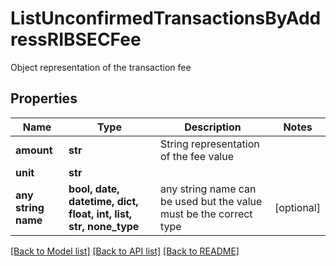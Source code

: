 # ListUnconfirmedTransactionsByAddressRIBSECFee

Object representation of the transaction fee

## Properties
Name | Type | Description | Notes
------------ | ------------- | ------------- | -------------
**amount** | **str** | String representation of the fee value | 
**unit** | **str** |  | 
**any string name** | **bool, date, datetime, dict, float, int, list, str, none_type** | any string name can be used but the value must be the correct type | [optional]

[[Back to Model list]](../README.md#documentation-for-models) [[Back to API list]](../README.md#documentation-for-api-endpoints) [[Back to README]](../README.md)


